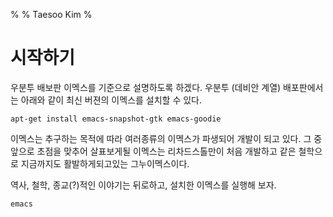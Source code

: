 %
% Taesoo Kim
%

# 시작하기

우분투 배보판 이멕스를 기준으로 설명하도록 하겠다. 우분투 (데비안 계열)
배포판에서는 아래와 같이 최신 버젼의 이멕스를 설치할 수 있다.

    apt-get install emacs-snapshot-gtk emacs-goodie

이멕스는 추구하는 목적에 따라 여러종류의 이멕스가 파생되어 개발이 되고 있다. 그
중 앞으로 초점을 맞추어 살표보게될 이멕스는 리차드스톨만이 처음 개발하고 같은
철학으로 지금까지도 활발하게되고있는 그누이멕스이다. 

역사, 철학, 종교(?)적인 이야기는 뒤로하고, 설치한 이멕스를 실행해 보자.

    emacs



# 